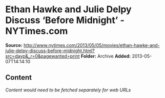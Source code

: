 # Ethan Hawke and Julie Delpy Discuss ‘Before Midnight’ - NYTimes.com

**Source:** http://www.nytimes.com/2013/05/05/movies/ethan-hawke-and-julie-delpy-discuss-before-midnight.html?src=dayp&_r=0&pagewanted=print
**Folder:** Archive
**Added:** 2013-05-07T14:14:10




## Content
*Content would need to be fetched separately for web URLs*
